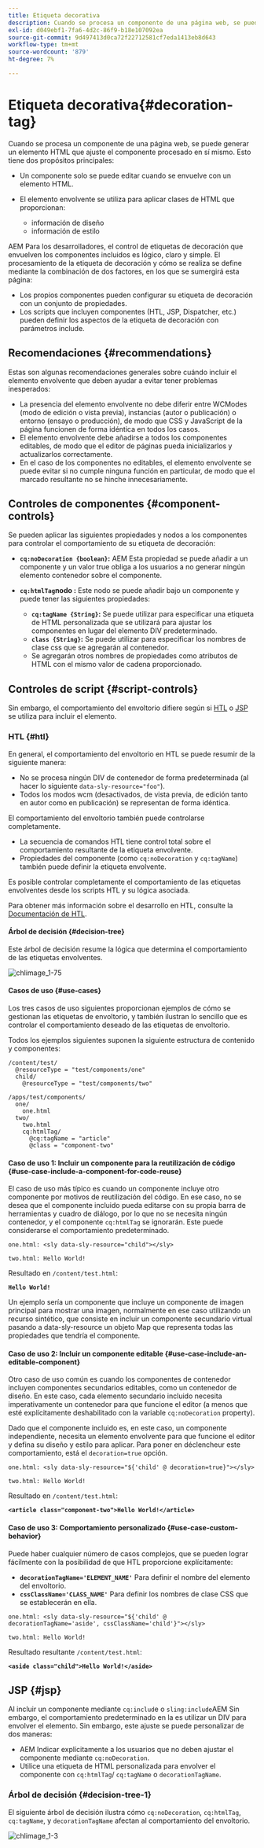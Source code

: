 ```yaml
---
title: Etiqueta decorativa
description: Cuando se procesa un componente de una página web, se puede generar un elemento HTML que ajuste el componente procesado en sí mismo. Para los desarrolladores, AEM tiene una lógica clara y sencilla para controlar las etiquetas de decoración que envuelven los componentes incluidos.
exl-id: d049ebf1-7fa6-4d2c-86f9-b18e107092ea
source-git-commit: 9d497413d0ca72f22712581cf7eda1413eb8d643
workflow-type: tm+mt
source-wordcount: '879'
ht-degree: 7%

---
```


# Etiqueta decorativa{#decoration-tag}

Cuando se procesa un componente de una página web, se puede generar un elemento HTML que ajuste el componente procesado en sí mismo. Esto tiene dos propósitos principales:

* Un componente solo se puede editar cuando se envuelve con un elemento HTML.
* El elemento envolvente se utiliza para aplicar clases de HTML que proporcionan:

   * información de diseño
   * información de estilo

AEM Para los desarrolladores, el control de etiquetas de decoración que envuelven los componentes incluidos es lógico, claro y simple. El procesamiento de la etiqueta de decoración y cómo se realiza se define mediante la combinación de dos factores, en los que se sumergirá esta página:

* Los propios componentes pueden configurar su etiqueta de decoración con un conjunto de propiedades.
* Los scripts que incluyen componentes (HTL, JSP, Dispatcher, etc.) pueden definir los aspectos de la etiqueta de decoración con parámetros include.

## Recomendaciones {#recommendations}

Estas son algunas recomendaciones generales sobre cuándo incluir el elemento envolvente que deben ayudar a evitar tener problemas inesperados:

* La presencia del elemento envolvente no debe diferir entre WCModes (modo de edición o vista previa), instancias (autor o publicación) o entorno (ensayo o producción), de modo que CSS y JavaScript de la página funcionen de forma idéntica en todos los casos.
* El elemento envolvente debe añadirse a todos los componentes editables, de modo que el editor de páginas pueda inicializarlos y actualizarlos correctamente.
* En el caso de los componentes no editables, el elemento envolvente se puede evitar si no cumple ninguna función en particular, de modo que el marcado resultante no se hinche innecesariamente.

## Controles de componentes {#component-controls}

Se pueden aplicar las siguientes propiedades y nodos a los componentes para controlar el comportamiento de su etiqueta de decoración:

* **`cq:noDecoration {boolean}`:** AEM Esta propiedad se puede añadir a un componente y un valor true obliga a los usuarios a no generar ningún elemento contenedor sobre el componente.

* **`cq:htmlTag`nodo :** Este nodo se puede añadir bajo un componente y puede tener las siguientes propiedades:

   * **`cq:tagName {String}`:** Se puede utilizar para especificar una etiqueta de HTML personalizada que se utilizará para ajustar los componentes en lugar del elemento DIV predeterminado.
   * **`class {String}`:** Se puede utilizar para especificar los nombres de clase css que se agregarán al contenedor.
   * Se agregarán otros nombres de propiedades como atributos de HTML con el mismo valor de cadena proporcionado.

## Controles de script {#script-controls}

Sin embargo, el comportamiento del envoltorio difiere según si [HTL](/help/sites-developing/decoration-tag.md#htl) o [JSP](/help/sites-developing/decoration-tag.md#jsp) se utiliza para incluir el elemento.

### HTL {#htl}

En general, el comportamiento del envoltorio en HTL se puede resumir de la siguiente manera:

* No se procesa ningún DIV de contenedor de forma predeterminada (al hacer lo siguiente `data-sly-resource="foo"`).
* Todos los modos wcm (desactivados, de vista previa, de edición tanto en autor como en publicación) se representan de forma idéntica.

El comportamiento del envoltorio también puede controlarse completamente.

* La secuencia de comandos HTL tiene control total sobre el comportamiento resultante de la etiqueta envolvente.
* Propiedades del componente (como `cq:noDecoration` y `cq:tagName`) también puede definir la etiqueta envolvente.

Es posible controlar completamente el comportamiento de las etiquetas envolventes desde los scripts HTL y su lógica asociada.

Para obtener más información sobre el desarrollo en HTL, consulte la [Documentación de HTL](https://experienceleague.adobe.com/docs/experience-manager-htl/content/overview.html?lang=es).

#### Árbol de decisión {#decision-tree}

Este árbol de decisión resume la lógica que determina el comportamiento de las etiquetas envolventes.

![chlimage_1-75](assets/chlimage_1-75a.png)

#### Casos de uso {#use-cases}

Los tres casos de uso siguientes proporcionan ejemplos de cómo se gestionan las etiquetas de envoltorio, y también ilustran lo sencillo que es controlar el comportamiento deseado de las etiquetas de envoltorio.

Todos los ejemplos siguientes suponen la siguiente estructura de contenido y componentes:

```
/content/test/
  @resourceType = "test/components/one"
  child/
    @resourceType = "test/components/two"
```

```
/apps/test/components/
  one/
    one.html
  two/
    two.html
    cq:htmlTag/
      @cq:tagName = "article"
      @class = "component-two"
```

#### Caso de uso 1: Incluir un componente para la reutilización de código {#use-case-include-a-component-for-code-reuse}

El caso de uso más típico es cuando un componente incluye otro componente por motivos de reutilización del código. En ese caso, no se desea que el componente incluido pueda editarse con su propia barra de herramientas y cuadro de diálogo, por lo que no se necesita ningún contenedor, y el componente `cq:htmlTag` se ignorarán. Este puede considerarse el comportamiento predeterminado.

`one.html: <sly data-sly-resource="child"></sly>`

`two.html: Hello World!`

Resultado en `/content/test.html`:

**`Hello World!`**

Un ejemplo sería un componente que incluye un componente de imagen principal para mostrar una imagen, normalmente en ese caso utilizando un recurso sintético, que consiste en incluir un componente secundario virtual pasando a data-sly-resource un objeto Map que representa todas las propiedades que tendría el componente.

#### Caso de uso 2: Incluir un componente editable {#use-case-include-an-editable-component}

Otro caso de uso común es cuando los componentes de contenedor incluyen componentes secundarios editables, como un contenedor de diseño. En este caso, cada elemento secundario incluido necesita imperativamente un contenedor para que funcione el editor (a menos que esté explícitamente deshabilitado con la variable `cq:noDecoration` property).

Dado que el componente incluido es, en este caso, un componente independiente, necesita un elemento envolvente para que funcione el editor y defina su diseño y estilo para aplicar. Para poner en déclencheur este comportamiento, está el `decoration=true` opción.

`one.html: <sly data-sly-resource="${'child' @ decoration=true}"></sly>`

`two.html: Hello World!`

Resultado en `/content/test.html`:

**`<article class="component-two">Hello World!</article>`**

#### Caso de uso 3: Comportamiento personalizado {#use-case-custom-behavior}

Puede haber cualquier número de casos complejos, que se pueden lograr fácilmente con la posibilidad de que HTL proporcione explícitamente:

* **`decorationTagName='ELEMENT_NAME'`** Para definir el nombre del elemento del envoltorio.
* **`cssClassName='CLASS_NAME'`** Para definir los nombres de clase CSS que se establecerán en ella.

`one.html: <sly data-sly-resource="${'child' @ decorationTagName='aside', cssClassName='child'}"></sly>`

`two.html: Hello World!`

Resultado resultante `/content/test.html`:

**`<aside class="child">Hello World!</aside>`**

## JSP {#jsp}

Al incluir un componente mediante `cq:includ`e o `sling:include`AEM Sin embargo, el comportamiento predeterminado en la es utilizar un DIV para envolver el elemento. Sin embargo, este ajuste se puede personalizar de dos maneras:

* AEM Indicar explícitamente a los usuarios que no deben ajustar el componente mediante `cq:noDecoration`.
* Utilice una etiqueta de HTML personalizada para envolver el componente con `cq:htmlTag`/ `cq:tagName` o `decorationTagName`.

### Árbol de decisión {#decision-tree-1}

El siguiente árbol de decisión ilustra cómo `cq:noDecoration`, `cq:htmlTag`, `cq:tagName`, y `decorationTagName` afectan al comportamiento del envoltorio.

![chlimage_1-3](assets/chlimage_1-3a.jpeg)
